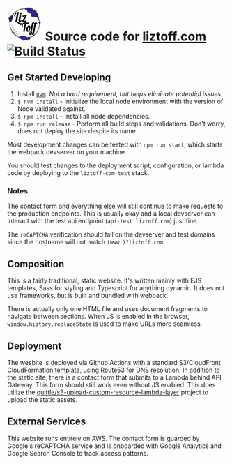 # <img src="src/images/liz-logo-blue-small.png" alt="Logo - Liz Toff - Copywriter" height="80px"> Source code for [liztoff.com](https://liztoff.com) [![Build Status](https://github.com/quittle/www_liztoff_com/workflows/.github/workflows/npm.yml/badge.svg)](https://github.com/quittle/www_liztoff_com/actions/workflows/npm.yml)

## Get Started Developing

1. Install [`nvm`](https://github.com/nvm-sh/nvm). _Not a hard requirement, but helps eliminate potential issues._
1. `$ nvm install` - Initialize the local node environment with the version of Node validated against.
1. `$ npm install` - Install all node dependencies.
1. `$ npm run release` - Perform all build steps and validations. Don't worry, does not deploy the site despite its name.

Most development changes can be tested with `npm run start`, which starts the webpack devserver on your machine.

You should test changes to the deployment script, configuration, or lambda code by deploying to the `liztoff-com-test` stack.

### Notes

The contact form and everything else will still continue to make requests to the production endpoints. This is usually okay and a local devserver can interact with the test api endpoint (`api-test.liztoff.com`) just fine.

The `reCAPTCHA` verification should fail on the devserver and test domains since the hostname will not match `(www.)?liztoff.com`.

## Composition

This is a fairly traditional, static website. It's written mainly with EJS templates, Sass for styling and Typescript for anything dynamic. It does not use frameworks, but is built and bundled with webpack.

There is actually only one HTML file and uses document fragments to navigate between sections. When JS is enabled in the browser, `window.history.replaceState` is used to make URLs more seamless.

## Deployment

The wesbite is deployed via Github Actions with a standard S3/CloudFront CloudFormation template, using Route53 for DNS resolution. In addition to the static site, there is a contact form that submits to a Lambda behind API Gateway. This form should still work even without JS enabled. This does utilize the [quittle/s3-upload-custom-resource-lambda-layer](https://github.com/quittle/s3-upload-custom-resource-lambda-layer) project to upload the static assets.

## External Services

This website runs entirely on AWS. The contact form is guarded by Google's reCAPTCHA service and is onboarded with Google Analytics and Google Search Console to track access patterns.
